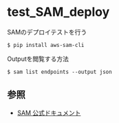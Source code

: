 # test_SAM_deploy
SAMのデプロイテストを行う

```
$ pip install aws-sam-cli

```

Outputを閲覧する方法
```
$ sam list endpoints --output json

```

## 参照

- [SAM 公式ドキュメント](https://docs.aws.amazon.com/ja_jp/serverless-application-model/latest/developerguide/serverless-getting-started-hello-world.html)